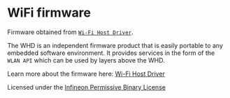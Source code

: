 # WiFi firmware

Firmware obtained from [`Wi-Fi Host Driver`](https://github.com/Infineon/wifi-host-driver/tree/master/WiFi_Host_Driver/resources/firmware/COMPONENT_43439).

The WHD is an independent firmware product that is easily portable to any embedded software environment. It provides services in the form of the `WLAN API` which can be used by layers above the WHD.

Learn more about the firmware here: [Wi-Fi Host Driver](https://infineon.github.io/wifi-host-driver/html/index.html)

Licensed under the [Infineon Permissive Binary License](./LICENSE-permissive-binary-license-1.0.txt)
